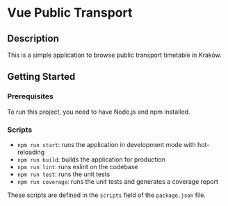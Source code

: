# Vue Public Transport

## Description

This is a simple application to browse public transport timetable in Kraków.

## Getting Started

### Prerequisites

To run this project, you need to have Node.js and npm installed.

### Scripts

- `npm run start`: runs the application in development mode with hot-reloading
- `npm run build`: builds the application for production
- `npm run lint`: runs eslint on the codebase
- `npm run test`: runs the unit tests
- `npm run coverage`: runs the unit tests and generates a coverage report

These scripts are defined in the `scripts` field of the `package.json` file.
